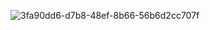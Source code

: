 ![3fa90dd6-d7b8-48ef-8b66-56b6d2cc707f](https://github.com/nyator/Hoo_Bank/assets/110566884/479ad998-8bf9-4707-95b5-b535c5de1346)
